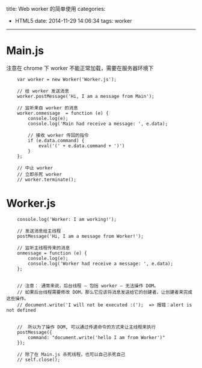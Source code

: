 title: Web worker 的简单使用
categories:
  - HTML5
date: 2014-11-29 14:06:34
tags: worker
---

# Main.js

   注意在 chrome 下  worker 不能正常加载，需要在服务器环境下
   
        var worker = new Worker('Worker.js');

        // 给 worker 发送消息
        worker.postMessage('Hi, I am a message from Main');

        // 监听来自 worker 的消息
        worker.onmessage  = function (e) {
            console.log(e);
            console.log('Main had receive a message: ', e.data);

            // 接收 worker 传回的指令
            if (e.data.command) {
                eval('(' + e.data.command + ')')
            }
        };
        
        // 中止 worker
        // 立即杀死 worker
        // worker.terminate();
        
# Worker.js

	    console.log('Worker: I am working!');

        // 发送消息给主线程
        postMessage('Hi, I am a message from Worker!');

        // 监听主线程传来的消息
        onmessage = function (e) {
            console.log(e);
            console.log('Worker had receive a message: ', e.data);
        };


        // 注意： 通常来说，后台线程 – 包括 worker – 无法操作 DOM。
        // 如果后台线程需要修改 DOM，那么它应该将消息发送给它的创建者，让创建者来完成这些操作。
        // document.write('I will not be executed :(');  => 报错：alert is not defined


        //  所以为了操作 DOM, 可以通过传递命令的方式来让主线程来执行
        postMessage({
            command: "document.write('hello I am from Worker')"
        });    
        
        // 除了在 Main.js 杀死线程，也可以自己杀死自己
        // self.close();  